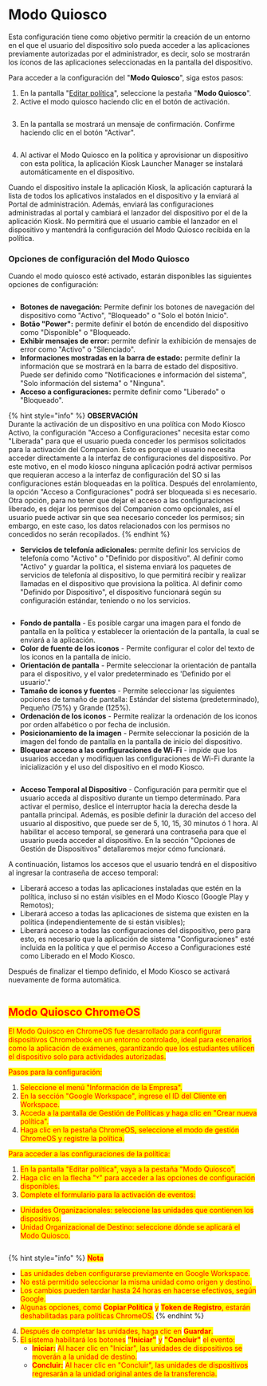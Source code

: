 # Modo Quiosco

Esta configuración tiene como objetivo permitir la creación de un entorno en el que el usuario del dispositivo solo pueda acceder a las aplicaciones previamente autorizadas por el administrador, es decir, solo se mostrarán los íconos de las aplicaciones seleccionadas en la pantalla del dispositivo.

Para acceder a la configuración del "**Modo Quiosco**", siga estos pasos:&#x20;

1. En la pantalla "[Editar política](./)", seleccione la pestaña "**Modo Quiosco**".&#x20;
2. Active el modo quiosco haciendo clic en el botón de activación.

<figure><img src="../../../.gitbook/assets/Captura de tela 2024-01-11 135757.png" alt=""><figcaption></figcaption></figure>

3. En la pantalla se mostrará un mensaje de confirmación. Confirme haciendo clic en el botón "Activar".

<figure><img src="../../../.gitbook/assets/image (32).png" alt=""><figcaption></figcaption></figure>

4. Al activar el Modo Quiosco en la política y aprovisionar un dispositivo con esta política, la aplicación Kiosk Launcher Manager se instalará automáticamente en el dispositivo.

Cuando el dispositivo instale la aplicación Kiosk, la aplicación capturará la lista de todos los aplicativos instalados en el dispositivo y la enviará al Portal de administración.  Además, enviará las  configuraciones administradas al portal y cambiará el lanzador del dispositivo por el de la aplicación Kiosk. No permitirá que el usuario cambie el lanzador en el dispositivo y mantendrá la configuración del Modo Quiosco recibida en la política.

### Opciones de configuración del Modo Quiosco

Cuando el modo quiosco esté activado, estarán disponibles las siguientes opciones de configuración:

<figure><img src="../../../.gitbook/assets/image (129).png" alt=""><figcaption></figcaption></figure>

* **Botones de navegación:** Permite definir los botones de navegación del dispositivo como "Activo", "Bloqueado" o "Solo el botón Inicio".
* **Botão "Power":** permite definir el botón de encendido del dispositivo como "Disponible" o "Bloqueado.
* **Exhibir mensajes de error:** permite definir la exhibición de mensajes de error como "Activo" o "Silenciado".
* **Informaciones mostradas en la barra de estado:** permite definir la información que se mostrará en la barra de estado del dispositivo. Puede ser definido como "Notificaciones e información del sistema", "Solo información del sistema" o "Ninguna".
* **Acceso a configuraciones:** permite definir como "Liberado" o "Bloqueado".

{% hint style="info" %}
**OBSERVACIÓN**\
Durante la activación de un dispositivo en una política con Modo Kiosco Activo, la configuración "Acceso a Configuraciones" necesita estar como "Liberada" para que el usuario pueda conceder los permisos solicitados para la activación del Companion. Esto es porque el usuario necesita acceder directamente a la interfaz de configuraciones del dispositivo. Por este motivo, en el modo kiosco ninguna aplicación podrá activar permisos que requieran acceso a la interfaz de configuración del SO si las configuraciones están bloqueadas en la política. Después del enrolamiento, la opción "Acceso a Configuraciones" podrá ser bloqueada si es necesario.\
Otra opción, para no tener que dejar el acceso a las configuraciones liberado, es dejar los permisos del Companion como opcionales, así el usuario puede activar sin que sea necesario conceder los permisos; sin embargo, en este caso, los datos relacionados con los permisos no concedidos no serán recopilados.
{% endhint %}

* **Servicios de telefonía adicionales:** permite definir los servicios de telefonía como "Activo" o "Definido por dispositivo". Al definir como "Activo" y guardar la política, el sistema enviará los paquetes de servicios de telefonía al dispositivo, lo que permitirá recibir y realizar llamadas en el dispositivo que provisiona la política. Al definir como "Definido por  Dispositivo", el dispositivo funcionará según su configuración estándar, teniendo o no los servicios.

<figure><img src="../../../.gitbook/assets/image (130).png" alt=""><figcaption></figcaption></figure>

* **Fondo de pantalla** - Es posible cargar una imagen para el fondo de pantalla en la política y establecer la orientación de la pantalla, la cual se enviará a la aplicación.
* **Color de fuente de los iconos** - Permite configurar el color del texto de los iconos en la pantalla de inicio.
* **Orientación de pantalla** - Permite seleccionar la orientación de pantalla para el dispositivo, y el valor predeterminado es 'Definido por el usuario'."
* **Tamaño de iconos y fuentes** - Permite seleccionar las siguientes opciones de tamaño de pantalla: Estándar del sistema (predeterminado), Pequeño (75%) y Grande (125%).
* **Ordenación de los iconos** - Permite realizar la ordenación de los iconos por orden alfabético o por fecha de inclusión.
* **Posicionamiento de la imagen** - Permite seleccionar la posición de la imagen del fondo de pantalla en la pantalla de inicio del dispositivo.
* **Bloquear acceso a las configuraciones de Wi-Fi** - impide que los usuarios accedan y modifiquen las configuraciones de Wi-Fi durante la inicialización y el uso del dispositivo en el modo Kiosco.

<figure><img src="../../../.gitbook/assets/image (131).png" alt=""><figcaption></figcaption></figure>

* **Acceso Temporal al Dispositivo** - Configuración para permitir que el usuario acceda al dispositivo durante un tiempo determinado. Para activar el permiso, deslice el interruptor hacia la derecha desde la pantalla principal. Además, es posible definir la duración del acceso del usuario al dispositivo, que puede ser de 5, 10, 15, 30 minutos ó 1 hora. Al habilitar el acceso temporal, se generará una contraseña para que el usuario pueda acceder al dispositivo. En la sección "Opciones de Gestión de Dispositivos" detallaremos mejor cómo funcionará.

A continuación, listamos los accesos que el usuario tendrá en el dispositivo al ingresar la contraseña de acceso temporal:&#x20;

* Liberará acceso a todas las aplicaciones instaladas que estén en la política, incluso si no están visibles en el Modo Kiosco (Google Play y Remotos);
* Liberará acceso a todas las aplicaciones de sistema que existen en la política (independientemente de si están visibles);
* Liberará acceso a todas las configuraciones del dispositivo, pero para esto, es necesario que la aplicación de sistema "Configuraciones" esté incluida en la política y que el permiso Acceso a Configuraciones esté como Liberado en el Modo Kiosco.

Después de finalizar el tiempo definido, el Modo Kiosco se activará nuevamente de forma automática.

<figure><img src="../../../.gitbook/assets/image (132).png" alt=""><figcaption></figcaption></figure>

## <mark style="color:red;">**Modo Quiosco ChromeOS**</mark>

<mark style="color:red;">El Modo Quiosco en ChromeOS fue desarrollado para configurar dispositivos Chromebook en un entorno controlado, ideal para escenarios como la aplicación de exámenes, garantizando que los estudiantes utilicen el dispositivo solo para actividades autorizadas.</mark>

<mark style="color:red;">Pasos para la configuración:</mark>

1. <mark style="color:red;">Seleccione el menú "Información de la Empresa".</mark>
2. <mark style="color:red;">En la sección "Google Workspace", ingrese el ID del Cliente en Workspace.</mark>
3. <mark style="color:red;">Acceda a la pantalla de Gestión de Políticas y haga clic en "Crear nueva política".</mark>
4. <mark style="color:red;">Haga clic en la pestaña ChromeOS, seleccione el modo de gestión ChromeOS y registre la política.</mark>

<mark style="color:red;">Para acceder a las configuraciones de la política:</mark>

1. <mark style="color:red;">En la pantalla "Editar política", vaya a la pestaña "Modo Quiosco".</mark>
2. <mark style="color:red;">Haga clic en la flecha "˅" para acceder a las opciones de configuración disponibles.</mark>
3. <mark style="color:red;">Complete el formulario para la activación de eventos:</mark>

* <mark style="color:red;">Unidades Organizacionales: seleccione las unidades que contienen los dispositivos.</mark>
* <mark style="color:red;">Unidad Organizacional de Destino: seleccione dónde se aplicará el Modo Quiosco.</mark>

<figure><img src="../../../.gitbook/assets/image (220).png" alt=""><figcaption></figcaption></figure>

{% hint style="info" %}
<mark style="color:red;">**Nota**</mark>

* <mark style="color:red;">Las unidades deben configurarse previamente en Google Workspace.</mark>
* <mark style="color:red;">No está permitido seleccionar la misma unidad como origen y destino.</mark>
* <mark style="color:red;">Los cambios pueden tardar hasta 24 horas en hacerse efectivos, según Google.</mark>
* <mark style="color:red;">Algunas opciones, como</mark> <mark style="color:red;"></mark><mark style="color:red;">**Copiar Política**</mark> <mark style="color:red;"></mark><mark style="color:red;">y</mark> <mark style="color:red;"></mark><mark style="color:red;">**Token de Registro**</mark><mark style="color:red;">, estarán deshabilitadas para políticas ChromeOS.</mark>
{% endhint %}

4. <mark style="color:red;">Después de completar las unidades, haga clic en</mark> <mark style="color:red;"></mark><mark style="color:red;">**Guardar**</mark><mark style="color:red;">.</mark>
5. <mark style="color:red;">El sistema habilitará los botones</mark> <mark style="color:red;"></mark><mark style="color:red;">**"Iniciar"**</mark> <mark style="color:red;"></mark><mark style="color:red;">y</mark> <mark style="color:red;"></mark><mark style="color:red;">**"Concluir"**</mark> <mark style="color:red;"></mark><mark style="color:red;">el evento:</mark>
   * <mark style="color:red;">**Iniciar:**</mark> <mark style="color:red;"></mark><mark style="color:red;">Al hacer clic en "Iniciar", las unidades de dispositivos se moverán a la unidad de destino.</mark>
   * <mark style="color:red;">**Concluir:**</mark> <mark style="color:red;"></mark><mark style="color:red;">Al hacer clic en "Concluir", las unidades de dispositivos regresarán a la unidad original antes de la transferencia.</mark>
